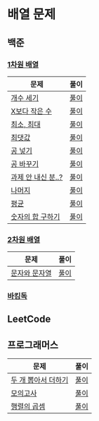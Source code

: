 # 배열 문제

## 백준

### [1차원 배열](https://www.acmicpc.net/step/6)

| 문제                                                       | 풀이                          |
| ---------------------------------------------------------- | ----------------------------- |
| [개수 세기](https://www.acmicpc.net/problem/10807)         | [풀이](./baekjoon_10807.java) |
| [X보다 작은 수](https://www.acmicpc.net/problem/10871)     | [풀이](./baekjoon_10871.java) |
| [최소, 최대](https://www.acmicpc.net/problem/10818)        | [풀이](./baekjoon_10818.java) |
| [최댓값](https://www.acmicpc.net/problem/2562)             | [풀이](./baekjoon_2562.java)  |
| [공 넣기](https://www.acmicpc.net/problem/10810)           | [풀이](./baekjoon_10810.java) |
| [공 바꾸기](https://www.acmicpc.net/problem/10813)         | [풀이](./baekjoon_10813.java) |
| [과제 안 내신 분..?](https://www.acmicpc.net/problem/5597) | [풀이](./baekjoon_5597.java)  |
| [나머지](https://www.acmicpc.net/problem/3052)             | [풀이](./baekjoon_3052.java)  |
| [평균](https://www.acmicpc.net/problem/1546)               | [풀이](./baekjoon_1546.java)  |
| [숫자의 합 구하기](https://www.acmicpc.net/problem/11720)  | [풀이](./baekjoon_11720.java) |

### [2차원 배열](https://www.acmicpc.net/step/2)

| 문제                                                   | 풀이                          |
| ------------------------------------------------------ | ----------------------------- |
| [문자와 문자열](https://www.acmicpc.net/problem/27866) | [풀이](./baekjoon_27866.java) |

### [바킹독](https://github.com/encrypted-def/basic-algo-lecture/blob/master/workbook/0x03.md)

## LeetCode

## 프로그래머스

| 문제                                                                                   | 풀이                             |
| -------------------------------------------------------------------------------------- | -------------------------------- |
| [두 개 뽑아서 더하기](https://school.programmers.co.kr/learn/courses/30/lessons/68644) | [풀이](./programmers_68644.java) |
| [모의고사](https://school.programmers.co.kr/learn/courses/30/lessons/42840)            | [풀이](./programmers_42840.java) |
| [행렬의 곱셈](https://school.programmers.co.kr/learn/courses/30/lessons/12949)         | [풀이](./programmers_12949.java) |
